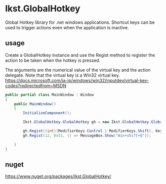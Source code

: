 # Ikst.GlobalHotkey
Global Hotkey library for .net windows applications.
Shortcut keys can be used to trigger actions even when the application is inactive.

## usage
Create a GlobalHotkey instance and use the Regist method to register the action to be taken when the hotkey is pressed.

The arguments are the numerical value of the virtual key and the action delegate.
Note that the virtual key is a Win32 virtual key.
https://docs.microsoft.com/ja-jp/windows/win32/inputdev/virtual-key-codes?redirectedfrom=MSDN

```C#
public partial class MainWindow : Window
{
    public MainWindow()
    {
        InitializeComponent();

        Ikst.GlobalHotkey.GlobalHotkey gh = new Ikst.GlobalHotkey.GlobalHotkey();

        gh.Regist((int)(ModifierKeys.Control | ModifierKeys.Shift), KeyInterop.VirtualKeyFromKey(Key.Q), () => MessageBox.Show("Ctrl+Shift+Q"));
        gh.Regist(12, 0x51, () => MessageBox.Show("Win+shift+Q"));

    }
}
```

## nuget
https://www.nuget.org/packages/Ikst.GlobalHotkey/
